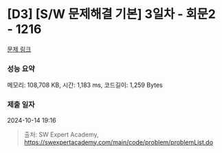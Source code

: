 # [D3] [S/W 문제해결 기본] 3일차 - 회문2 - 1216 

[문제 링크](https://swexpertacademy.com/main/code/problem/problemDetail.do?contestProbId=AV14Rq5aABUCFAYi) 

### 성능 요약

메모리: 108,708 KB, 시간: 1,183 ms, 코드길이: 1,259 Bytes

### 제출 일자

2024-10-14 19:16



> 출처: SW Expert Academy, https://swexpertacademy.com/main/code/problem/problemList.do